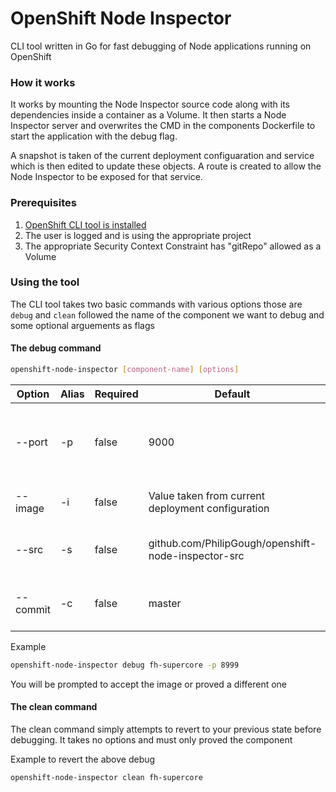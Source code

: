 OpenShift Node Inspector
=========================

CLI tool written in Go for fast debugging of Node applications running on OpenShift

### How it works
It works by mounting the Node Inspector source code along with its dependencies inside a container as a Volume.
It then starts a Node Inspector server and overwrites the CMD in the components Dockerfile to start the application with the debug flag.

A snapshot is taken of the current deployment configuaration and service which is then edited to update these objects. A route is created to allow
the Node Inspector to be exposed for that service.

### Prerequisites
1. [OpenShift CLI tool is installed](https://docs.openshift.com/enterprise/3.2/cli_reference/get_started_cli.html#installing-the-cli)
2. The user is logged and is using the appropriate project
3. The appropriate Security Context Constraint has "gitRepo" allowed as a Volume


### Using the tool

The CLI tool takes two basic commands with various options those are ```debug``` and ```clean``` followed the name of the component
we want to debug and some optional arguements as flags

#### The debug command

```bash
openshift-node-inspector [component-name] [options]
```

| Option   | Alias | Required | Default                                             | Description                                          |
|----------|-------|----------|-----------------------------------------------------|------------------------------------------------------|
| --port   | -p    | false    | 9000                                                | Port to listen on for Node Inspector's web interface |
| --image  | -i    | false    | Value taken from current deployment configuration   | Docker image to use                                  |
| --src    | -s    | false    | github.com/PhilipGough/openshift-node-inspector-src | Source code to mount as volume                       |
| --commit | -c    | false    | master                                              | Commit hash from Git repository                      |

Example

``` bash
openshift-node-inspector debug fh-supercore -p 8999
```

You will be prompted to accept the image or proved a different one

#### The clean command

The clean command simply attempts to revert to your previous state before debugging. It takes no options and must only proved the component

Example to revert the above debug

``` bash
openshift-node-inspector clean fh-supercore
```
